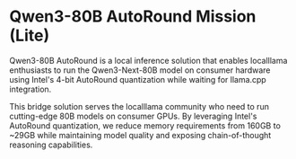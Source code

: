 # Qwen3-80B AutoRound Mission (Lite)

Qwen3-80B AutoRound is a local inference solution that enables localllama enthusiasts to run the Qwen3-Next-80B model on consumer hardware using Intel's 4-bit AutoRound quantization while waiting for llama.cpp integration.

This bridge solution serves the localllama community who need to run cutting-edge 80B models on consumer GPUs. By leveraging Intel's AutoRound quantization, we reduce memory requirements from 160GB to ~29GB while maintaining model quality and exposing chain-of-thought reasoning capabilities.